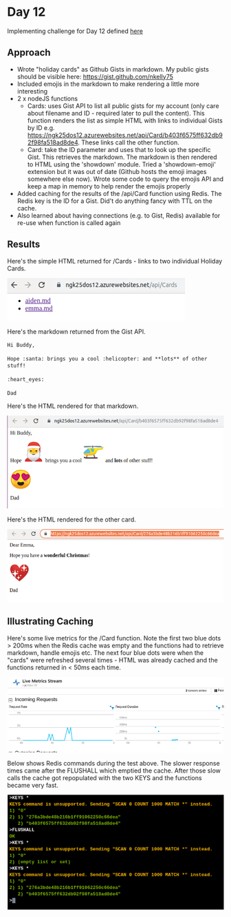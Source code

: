 # Day 12

Implementing challenge for Day 12 defined [here](https://25daysofserverless.com/calendar/12)

## Approach
-   Wrote "holiday cards" as Github Gists in markdown. My public gists should be visible here: https://gist.github.com/nkelly75
-   Included emojis in the markdown to make rendering a little more interesting
-   2 x nodeJS functions
    -   Cards: uses Gist API to list all public gists for my account (only care about filename and ID - required later to pull the content). This function renders the list as simple HTML with links to individual Gists by ID e.g. https://ngk25dos12.azurewebsites.net/api/Card/b403f6575ff632db92f98fa518ad8de4. These links call the other function.
    -   Card: take the ID parameter and uses that to look up the specific Gist. This retrieves the markdown. The markdown is then rendered to HTML using the 'showdown' module. Tried a 'showdown-emoji' extension but it was out of date (Github hosts the emoji images somewhere else now). Wrote some code to query the emojis API and keep a map in memory to help render the emojis properly
-   Added caching for the results of the /api/Card function using Redis. The Redis key is the ID for a Gist. Did't do anything fancy with TTL on the cache.
-   Also learned about having connections (e.g. to Gist, Redis) available for re-use when function is called again

## Results

Here's the simple HTML returned for /Cards - links to two individual Holiday Cards.

![Cards](/day12/holiday1.png)

Here's the markdown returned from the Gist API.

```
Hi Buddy,

Hope :santa: brings you a cool :helicopter: and **lots** of other stuff!

:heart_eyes:

Dad
```

Here's the HTML rendered for that markdown.

![Aiden](/day12/holiday2.png)

Here's the HTML rendered for the other card.

![Emma](/day12/holiday3.png)

## Illustrating Caching

Here's some live metrics for the /Card function. Note the first two blue dots > 200ms when the Redis cache was empty and the functions had to retrieve markdown, handle emojis etc. The next four blue dots were when the "cards" were refreshed several times - HTML was already cached and the functions returned in < 50ms each time.

![Metrics](/day12/holiday4.png)

Below shows Redis commands during the test above. The slower response times came after the FLUSHALL which emptied the cache. After those slow calls the cache got repopulated with the two KEYS and the functions became very fast.

![Redis](/day12/holiday5.png)
